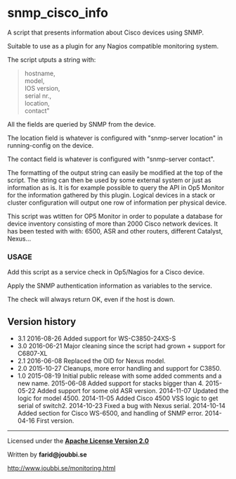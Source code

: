 # snmp_cisco_info

A script that presents information about Cisco devices using SNMP.

Suitable to use as a plugin for any Nagios compatible monitoring system.

The script utputs a string with:
>hostname,<br> model,<br> IOS version,<br> serial nr.,<br> location, <br> contact"

All the fields are queried by SNMP from the device.

The location field is whatever is configured with "snmp-server location" in running-config on the device.

The contact field is whatever is configured with "snmp-server contact".


The formatting of the output string can easily be modified at the top of the script.
The string can then be used by some external system or just as information as is.
It is for example possible to query the API in Op5 Monitor for the information gathered by this plugin. 
Logical devices in a stack or cluster configuration will output one row of
information per physical device.

This script was wtitten for OP5 Monitor in order to populate a database for device inventory
consisting of more than 2000 Cisco network devices.
It has been tested with with: 6500, ASR and other routers, different Catalyst, Nexus...

### USAGE
Add this script as a service check in Op5/Nagios for a Cisco device.

Apply the SNMP authentication information as variables to the service.

The check will always return OK, even if the host is down.


## Version history
* 3.1 2016-08-26  Added support for WS-C3850-24XS-S
* 3.0 2016-06-21  Major cleaning since the script had grown + support for C6807-XL 
* 2.1 2016-06-08  Replaced the OID for Nexus model.
* 2.0 2015-10-27  Cleanups, more error handling and support for C3850.
* 1.0 2015-08-19  Initial public release with some added comments and a new name.
     2015-06-08  Added support for stacks bigger than 4.
     2015-05-22  Added support for some old ASR version.
     2014-11-07  Updated the logic for model 4500. 
     2014-11-05  Added Cisco 4500 VSS logic to get serial of switch2.
     2014-10-23  Fixed a bug with Nexus serial. 
     2014-10-14  Added section for Cisco WS-6500, and handling of SNMP error.
     2014-04-16  First version. 


___

Licensed under the [__Apache License Version 2.0__](https://www.apache.org/licenses/LICENSE-2.0)

Written by __farid@joubbi.se__

http://www.joubbi.se/monitoring.html

